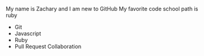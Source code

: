 My name is Zachary and I am new to GitHub
My favorite code school path is ruby
* Git
* Javascript
* Ruby
* Pull Request Collaboration

